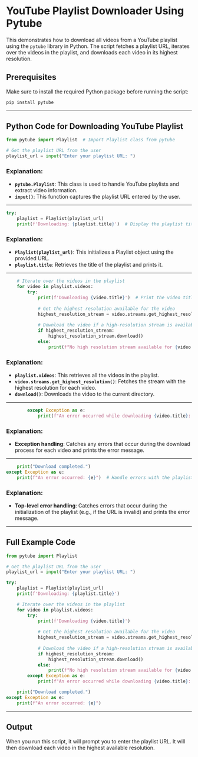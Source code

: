 # YouTube Playlist Downloader Using Pytube

This demonstrates how to download all videos from a YouTube playlist using the `pytube` library in Python. The script fetches a playlist URL, iterates over the videos in the playlist, and downloads each video in its highest resolution.

## Prerequisites

Make sure to install the required Python package before running the script:

```bash
pip install pytube
```

---

## Python Code for Downloading YouTube Playlist

```python
from pytube import Playlist  # Import Playlist class from pytube

# Get the playlist URL from the user
playlist_url = input("Enter your playlist URL: ")
```

### Explanation:
- **`pytube.Playlist`**: This class is used to handle YouTube playlists and extract video information.
- **`input()`**: This function captures the playlist URL entered by the user.

---

```python
try:
    playlist = Playlist(playlist_url)
    print(f'Downloading: {playlist.title}')  # Display the playlist title
```

### Explanation:
- **`Playlist(playlist_url)`**: This initializes a Playlist object using the provided URL.
- **`playlist.title`**: Retrieves the title of the playlist and prints it.

---

```python
    # Iterate over the videos in the playlist
    for video in playlist.videos:
        try:
            print(f'Downloading {video.title}')  # Print the video title
            
            # Get the highest resolution available for the video
            highest_resolution_stream = video.streams.get_highest_resolution()
            
            # Download the video if a high-resolution stream is available
            if highest_resolution_stream:
                highest_resolution_stream.download()
            else:
                print(f"No high resolution stream available for {video.title}")
```

### Explanation:
- **`playlist.videos`**: This retrieves all the videos in the playlist.
- **`video.streams.get_highest_resolution()`**: Fetches the stream with the highest resolution for each video.
- **`download()`**: Downloads the video to the current directory.

---

```python
        except Exception as e:
            print(f"An error occurred while downloading {video.title}: {e}")  # Handle download errors
```

### Explanation:
- **Exception handling**: Catches any errors that occur during the download process for each video and prints the error message.

---

```python
    print("Download completed.")
except Exception as e:
    print(f"An error occurred: {e}")  # Handle errors with the playlist URL or initialization
```

### Explanation:
- **Top-level error handling**: Catches errors that occur during the initialization of the playlist (e.g., if the URL is invalid) and prints the error message.

---

## Full Example Code

```python
from pytube import Playlist

# Get the playlist URL from the user
playlist_url = input("Enter your playlist URL: ")

try:
    playlist = Playlist(playlist_url)
    print(f'Downloading: {playlist.title}')

    # Iterate over the videos in the playlist
    for video in playlist.videos:
        try:
            print(f'Downloading {video.title}')
            
            # Get the highest resolution available for the video
            highest_resolution_stream = video.streams.get_highest_resolution()
            
            # Download the video if a high-resolution stream is available
            if highest_resolution_stream:
                highest_resolution_stream.download()
            else:
                print(f"No high resolution stream available for {video.title}")
        except Exception as e:
            print(f"An error occurred while downloading {video.title}: {e}")

    print("Download completed.")
except Exception as e:
    print(f"An error occurred: {e}")
```

---

## Output

When you run this script, it will prompt you to enter the playlist URL. It will then download each video in the highest available resolution.
